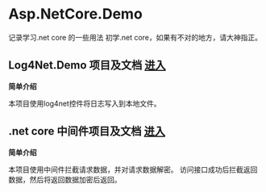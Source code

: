 # Asp.NetCore.Demo
记录学习.net core 的一些用法
初学.net core，如果有不对的地方，请大神指正。


## Log4Net.Demo 项目及文档 [进入](https://github.com/zhanglilong23/Asp.NetCore.Demo/tree/master/Log4NetDemo.WebApi/Log4NetDemo.WebApi)

**简单介绍**

本项目使用log4net控件将日志写入到本地文件。


## .net core 中间件项目及文档 [进入](https://github.com/zhanglilong23/Asp.NetCore.Demo/tree/master/Log4NetDemo.WebApi/MiddlewaresDemo.WebApi)

**简单介绍**

本项目使用中间件拦截请求数据，并对请求数据解密。 访问接口成功后拦截返回数据，然后将返回数据加密后返回。


